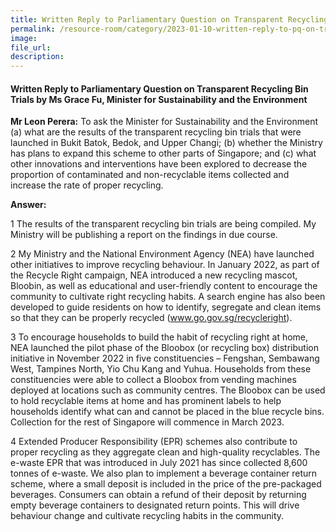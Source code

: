 ```yaml
---  
title: Written Reply to Parliamentary Question on Transparent Recycling Bin Trials by Ms Grace Fu, Minister for Sustainability and the Environment
permalink: /resource-room/category/2023-01-10-written-reply-to-pq-on-transparent-recycling-bin-trials
image:  
file_url:  
description:  
---  
```

#### Written Reply to Parliamentary Question on Transparent Recycling Bin Trials by Ms Grace Fu, Minister for Sustainability and the Environment

**Mr Leon Perera:** To ask the Minister for Sustainability and the Environment (a) what are the results of the transparent recycling bin trials that were launched in Bukit Batok, Bedok, and Upper Changi; (b) whether the Ministry has plans to expand this scheme to other parts of Singapore; and (c) what other innovations and interventions have been explored to decrease the proportion of contaminated and non-recyclable items collected and increase the rate of proper recycling.

**Answer:**

1 The results of the transparent recycling bin trials are being compiled. My Ministry will be publishing a report on the findings in due course. 

2 My Ministry and the National Environment Agency (NEA) have launched other initiatives to improve recycling behaviour. In January 2022, as part of the Recycle Right campaign, NEA introduced a new recycling mascot, Bloobin, as well as educational and user-friendly content to encourage the community to cultivate right recycling habits. A search engine has also been developed to guide residents on how to identify, segregate and clean items so that they can be properly recycled (www.go.gov.sg/recycleright). 

3 To encourage households to build the habit of recycling right at home, NEA launched the pilot phase of the Bloobox (or recycling box) distribution initiative in November 2022 in five constituencies – Fengshan, Sembawang West, Tampines North, Yio Chu Kang and Yuhua. Households from these constituencies were able to collect a Bloobox from vending machines deployed at locations such as community centres. The Bloobox can be used to hold recyclable items at home and has prominent labels to help households identify what can and cannot be placed in the blue recycle bins. Collection for the rest of Singapore will commence in March 2023. 

4 Extended Producer Responsibility (EPR) schemes also contribute to proper recycling as they aggregate clean and high-quality recyclables. The e-waste EPR that was introduced in July 2021 has since collected 8,600 tonnes of e-waste. We also plan to implement a beverage container return scheme, where a small deposit is included in the price of the pre-packaged beverages. Consumers can obtain a refund of their deposit by returning empty beverage containers to designated return points. This will drive behaviour change and cultivate recycling habits in the community. 
